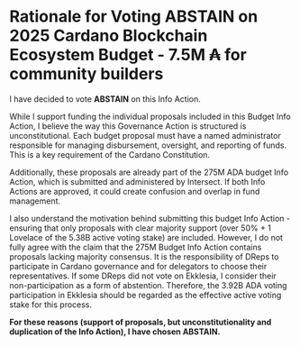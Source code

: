 # Rationale for Voting ABSTAIN on 2025 Cardano Blockchain Ecosystem Budget - 7.5M ₳ for community builders

I have decided to vote **ABSTAIN** on this Info Action.

While I support funding the individual proposals included in this Budget Info Action, I believe the way this Governance Action is structured is unconstitutional. Each budget proposal must have a named administrator responsible for managing disbursement, oversight, and reporting of funds. This is a key requirement of the Cardano Constitution.

Additionally, these proposals are already part of the 275M ADA budget Info Action, which is submitted and administered by Intersect. If both Info Actions are approved, it could create confusion and overlap in fund management.

I also understand the motivation behind submitting this budget Info Action - ensuring that only proposals with clear majority support (over 50% + 1 Lovelace of the 5.38B active voting stake) are included. However, I do not fully agree with the claim that the 275M Budget Info Action contains proposals lacking majority consensus. It is the responsibility of DReps to participate in Cardano governance and for delegators to choose their representatives. If some DReps did not vote on Ekklesia, I consider their non-participation as a form of abstention. Therefore, the 3.92B ADA voting participation in Ekklesia should be regarded as the effective active voting stake for this process.

**For these reasons (support of proposals, but unconstitutionality and duplication of the Info Action), I have chosen ABSTAIN.**
